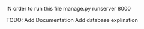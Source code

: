 IN order to run this file manage.py runserver 8000 

TODO:
Add Documentation
Add database explination
